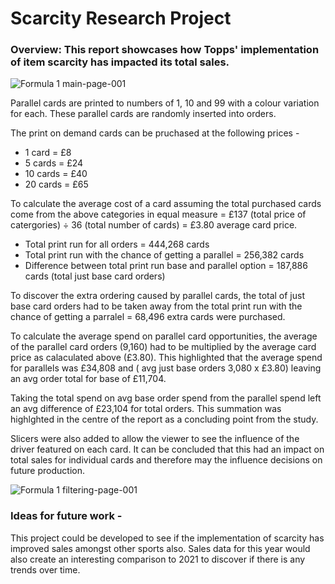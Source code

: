 # Scarcity Research Project

### Overview: This report showcases how Topps' implementation of item scarcity has impacted its total sales.

![Formula 1 main-page-001](https://user-images.githubusercontent.com/99413257/157270225-c5733921-ef42-41e3-88f8-5009748a2f72.jpg)

Parallel cards are printed to numbers of 1, 10 and 99 with a colour variation for each. These parallel cards are randomly inserted into orders.

The print on demand cards can be pruchased at the following prices -
* 1 card = £8
* 5 cards = £24
* 10 cards = £40
* 20 cards = £65

To calculate the average cost of a card assuming the total purchased cards come from the above categories in equal measure = £137 (total price of catergories) ÷ 36 (total number of cards) = £3.80 average card price.

* Total print run for all orders = 444,268 cards
* Total print run with the chance of getting a parallel = 256,382 cards
* Difference between total print run base and parallel option = 187,886 cards (total just base card orders)

To discover the extra ordering caused by parallel cards, the total of just base card orders had to be taken away from the total print run with the chance of getting a parralel = 68,496 extra cards were purchased.

To calculate the average spend on parallel card opportunities, the average of the parallel card orders (9,160) had to be multiplied by the average card price as calaculated above (£3.80). This highlighted that the average spend for parallels was £34,808 and ( avg just base orders 3,080 x £3.80) leaving an avg order total for base of £11,704.

Taking the total spend on avg base order spend from the parallel spend left an avg difference of £23,104 for total orders. This summation was highlghted in the centre of the report as a concluding point from the study. 

Slicers were also added to allow the viewer to see the influence of the driver featured on each card. It can be concluded that this had an impact on total sales for individual cards and therefore may the influence decisions on future production.

![Formula 1 filtering-page-001](https://user-images.githubusercontent.com/99413257/157270268-36c6a65d-e85a-4dfd-87d7-bddae0d4ab7b.jpg)

### Ideas for future work -
This project could be developed to see if the implementation of scarcity has improved sales amongst other sports also. Sales data for this year would also create an interesting comparison to 2021 to discover if there is any trends over time. 
